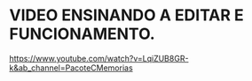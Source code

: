 # VIDEO ENSINANDO A EDITAR E FUNCIONAMENTO.
https://www.youtube.com/watch?v=LqiZUB8GR-k&ab_channel=PacoteCMemorias
